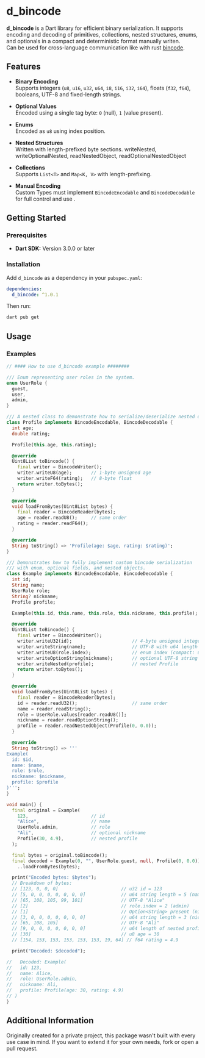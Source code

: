 
# d_bincode

**d_bincode** is a Dart library for efficient binary serialization. It supports encoding and decoding of primitives, collections, nested structures, enums, and optionals in a compact and deterministic format manually writen.  
Can be used for cross-language communication like with rust [bincode](https://docs.rs/bincode).



## Features

- **Binary Encoding**  
  Supports integers (`u8`, `u16`, `u32`, `u64`, `i8`, `i16`, `i32`, `i64`), floats (`f32`, `f64`), booleans, UTF-8 and fixed-length strings.

- **Optional Values**  
  Encoded using a single tag byte: `0` (null), `1` (value present).

- **Enums**  
  Encoded as `u8` using index position.

- **Nested Structures**  
  Written with length-prefixed byte sections. writeNested,  writeOptionalNested, readNestedObject, readOptionalNestedObject

- **Collections**  
  Supports `List<T>` and `Map<K, V>` with length-prefixing.

- **Manual Encoding**  
  Custom Types must implement `BincodeEncodable` and `BincodeDecodable` for full control and use .



## Getting Started

### Prerequisites

- **Dart SDK:** Version 3.0.0 or later

### Installation

Add `d_bincode` as a dependency in your `pubspec.yaml`:

```yaml
dependencies:
  d_bincode: ^1.0.1
```

Then run:

```sh
dart pub get
```

## Usage


### Examples


```dart
// #### How to use d_bincode example ########

/// Enum representing user roles in the system.
enum UserRole {
  guest,
  user,
  admin,
}

/// A nested class to demonstrate how to serialize/deserialize nested objects.
class Profile implements BincodeEncodable, BincodeDecodable {
  int age;
  double rating;

  Profile(this.age, this.rating);

  @override
  Uint8List toBincode() {
    final writer = BincodeWriter();
    writer.writeU8(age);       // 1-byte unsigned age
    writer.writeF64(rating);   // 8-byte float
    return writer.toBytes();
  }

  @override
  void loadFromBytes(Uint8List bytes) {
    final reader = BincodeReader(bytes);
    age = reader.readU8();     // same order
    rating = reader.readF64();
  }

  @override
  String toString() => 'Profile(age: $age, rating: $rating)';
}

/// Demonstrates how to fully implement custom bincode serialization
/// with enum, optional fields, and nested objects.
class Example implements BincodeEncodable, BincodeDecodable {
  int id;
  String name;
  UserRole role;
  String? nickname;
  Profile profile;

  Example(this.id, this.name, this.role, this.nickname, this.profile);

  @override
  Uint8List toBincode() {
    final writer = BincodeWriter();
    writer.writeU32(id);                      // 4-byte unsigned integer
    writer.writeString(name);                 // UTF-8 with u64 length
    writer.writeU8(role.index);               // enum index (compact: u8)
    writer.writeOptionString(nickname);       // optional UTF-8 string
    writer.writeNested(profile);              // nested Profile
    return writer.toBytes();
  }

  @override
  void loadFromBytes(Uint8List bytes) {
    final reader = BincodeReader(bytes);
    id = reader.readU32();                    // same order
    name = reader.readString();
    role = UserRole.values[reader.readU8()];
    nickname = reader.readOptionString();
    profile = reader.readNestedObject(Profile(0, 0.0));
  }

  @override
  String toString() => '''
Example(
  id: $id,
  name: $name,
  role: $role,
  nickname: $nickname,
  profile: $profile
)''';
}

void main() {
  final original = Example(
    123,                       // id
    "Alice",                   // name
    UserRole.admin,            // role
    "Ali",                     // optional nickname
    Profile(30, 4.9),          // nested profile
  );

  final bytes = original.toBincode();
  final decoded = Example(0, "", UserRole.guest, null, Profile(0, 0.0))
    ..loadFromBytes(bytes);

  print("Encoded bytes: $bytes");
  // Breakdown of bytes:
  // [123, 0, 0, 0]                       // u32 id = 123
  // [5, 0, 0, 0, 0, 0, 0, 0]             // u64 string length = 5 (name)
  // [65, 108, 105, 99, 101]              // UTF-8 "Alice"
  // [2]                                  // role.index = 2 (admin)
  // [1]                                  // Option<String> present (nickname)
  // [3, 0, 0, 0, 0, 0, 0, 0]             // u64 string length = 3 (nickname)
  // [65, 108, 105]                       // UTF-8 "Ali"
  // [9, 0, 0, 0, 0, 0, 0, 0]             // u64 length of nested profile = 9 bytes
  // [30]                                 // u8 age = 30
  // [154, 153, 153, 153, 153, 153, 19, 64] // f64 rating = 4.9

  print("Decoded: $decoded");

//   Decoded: Example(
//   id: 123,
//   name: Alice,
//   role: UserRole.admin,
//   nickname: Ali,
//   profile: Profile(age: 30, rating: 4.9)
// )
}

```

## Additional Information

Originally created for a private project, this package wasn't built with every use case in mind. If you want to extend it for your own needs, fork or open a pull request.